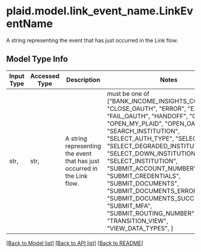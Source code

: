# plaid.model.link_event_name.LinkEventName

A string representing the event that has just occurred in the Link flow.

## Model Type Info
Input Type | Accessed Type | Description | Notes
------------ | ------------- | ------------- | -------------
str,  | str,  | A string representing the event that has just occurred in the Link flow. | must be one of ["BANK_INCOME_INSIGHTS_COMPLETED", "CLOSE_OAUTH", "ERROR", "EXIT", "FAIL_OAUTH", "HANDOFF", "OPEN", "OPEN_MY_PLAID", "OPEN_OAUTH", "SEARCH_INSTITUTION", "SELECT_AUTH_TYPE", "SELECT_BRAND", "SELECT_DEGRADED_INSTITUTION", "SELECT_DOWN_INSTITUTION", "SELECT_INSTITUTION", "SUBMIT_ACCOUNT_NUMBER", "SUBMIT_CREDENTIALS", "SUBMIT_DOCUMENTS", "SUBMIT_DOCUMENTS_ERROR", "SUBMIT_DOCUMENTS_SUCCESS", "SUBMIT_MFA", "SUBMIT_ROUTING_NUMBER", "TRANSITION_VIEW", "VIEW_DATA_TYPES", ] 

[[Back to Model list]](../../README.md#documentation-for-models) [[Back to API list]](../../README.md#documentation-for-api-endpoints) [[Back to README]](../../README.md)

